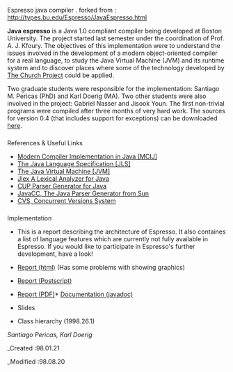 Espresso java compiler . forked from : http://types.bu.edu/Espresso/JavaEspresso.html


**Java espresso** is a Java 1.0
compliant compiler being developed at Boston University. The project started
last semester under the coordination of Prof. A. J. Kfoury. The objectives
of this implementation were to understand the issues involved in the development
of a modern object-oriented compiler for a real language, to study the
Java Virtual Machine (JVM) and its runtime system and to discover places
where some of the technology developed by [The
Church Project](http://types.bu.edu/Home.html) could be applied.

 Two graduate students were
responsible for the implementation: Santiago M. Pericas (PhD) and Karl
Doerig (MA). Two other students were also involved in the project: Gabriel
Nasser and Jisook Youn. The first non-trivial programs were compiled after
three months of very hard work. The sources for version 0.4 (that includes
support for exceptions) can be downloaded 
[here](http://types.bu.edu/Espresso/espresso.tar.gz).


### 
References &amp;
Useful Links

*   [Modern
Compiler Implementation in Java [MCIJ]](http://www.cs.princeton.edu/~appel/modern/java)
*   [The
Java Language Specification [JLS]](http://java.sun.com/docs/books/jls/index.html)
*   [The
Java Virtual Machine [JVM]](http://java.sun.com/docs/books/vmspec/html/VMSpecTOC.doc.html)
*   [Jlex
A Lexical Analyzer for Java](http://www.cs.princeton.edu/~appel/modern/java/JLex)
*   [CUP
Parser Generator for Java](http://www.cs.princeton.edu/~appel/modern/java/CUP)
*   [JavaCC,
The Java Parser Generator from Sun](http://www.suntest.com/Jack/)
*   [CVS,
Concurrent Versions System](http://www.cs.utah.edu/csinfo/texinfo/cvs/cvs_toc.html)


### 
Implementation

*   This is a report
describing the architecture of Espresso. It also containes a list of language
features which are currently not fully available in Espresso. If you would
like to participate in Espresso's further development, have a look!

*   [Report
(html)](http://types.bu.edu/Espresso/report/Espresso.html) (Has some problems with showing graphics)
*   [Report
(Postscript)](http://types.bu.edu/Espresso/report/Espresso.ps)
*   [Report
(PDF)](http://types.bu.edu/Espresso/report/espresso.pdf)*   [Documentation
(javadoc)](http://types.bu.edu/Espresso/HTML/packages.html)

*   Slides

*   Class hierarchy
(1998.26.1)

_Santiago Pericas, Karl
Doerig_

_Created :98.01.21

_Modified :98.08.20
